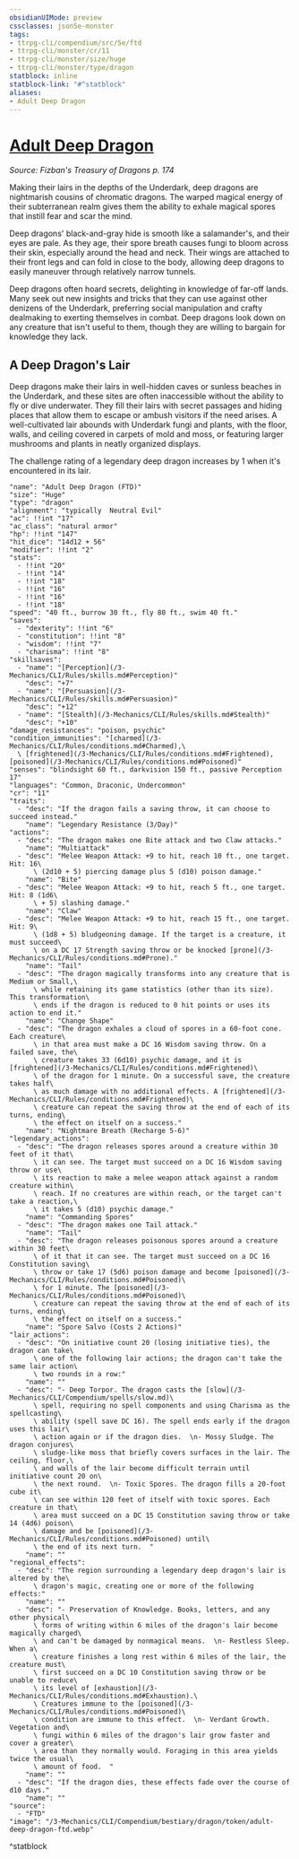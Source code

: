 ```yaml
---
obsidianUIMode: preview
cssclasses: json5e-monster
tags:
- ttrpg-cli/compendium/src/5e/ftd
- ttrpg-cli/monster/cr/11
- ttrpg-cli/monster/size/huge
- ttrpg-cli/monster/type/dragon
statblock: inline
statblock-link: "#^statblock"
aliases:
- Adult Deep Dragon
---
```

# [Adult Deep Dragon](3-Mechanics\CLI\Compendium\bestiary\dragon/adult-deep-dragon-ftd.md)
*Source: Fizban's Treasury of Dragons p. 174*  

Making their lairs in the depths of the Underdark, deep dragons are nightmarish cousins of chromatic dragons. The warped magical energy of their subterranean realm gives them the ability to exhale magical spores that instill fear and scar the mind.

Deep dragons' black-and-gray hide is smooth like a salamander's, and their eyes are pale. As they age, their spore breath causes fungi to bloom across their skin, especially around the head and neck. Their wings are attached to their front legs and can fold in close to the body, allowing deep dragons to easily maneuver through relatively narrow tunnels.

Deep dragons often hoard secrets, delighting in knowledge of far-off lands. Many seek out new insights and tricks that they can use against other denizens of the Underdark, preferring social manipulation and crafty dealmaking to exerting themselves in combat. Deep dragons look down on any creature that isn't useful to them, though they are willing to bargain for knowledge they lack.

## A Deep Dragon's Lair

Deep dragons make their lairs in well-hidden caves or sunless beaches in the Underdark, and these sites are often inaccessible without the ability to fly or dive underwater. They fill their lairs with secret passages and hiding places that allow them to escape or ambush visitors if the need arises. A well-cultivated lair abounds with Underdark fungi and plants, with the floor, walls, and ceiling covered in carpets of mold and moss, or featuring larger mushrooms and plants in neatly organized displays.

The challenge rating of a legendary deep dragon increases by 1 when it's encountered in its lair.

```statblock
"name": "Adult Deep Dragon (FTD)"
"size": "Huge"
"type": "dragon"
"alignment": "typically  Neutral Evil"
"ac": !!int "17"
"ac_class": "natural armor"
"hp": !!int "147"
"hit_dice": "14d12 + 56"
"modifier": !!int "2"
"stats":
  - !!int "20"
  - !!int "14"
  - !!int "18"
  - !!int "16"
  - !!int "16"
  - !!int "18"
"speed": "40 ft., burrow 30 ft., fly 80 ft., swim 40 ft."
"saves":
  - "dexterity": !!int "6"
  - "constitution": !!int "8"
  - "wisdom": !!int "7"
  - "charisma": !!int "8"
"skillsaves":
  - "name": "[Perception](/3-Mechanics/CLI/Rules/skills.md#Perception)"
    "desc": "+7"
  - "name": "[Persuasion](/3-Mechanics/CLI/Rules/skills.md#Persuasion)"
    "desc": "+12"
  - "name": "[Stealth](/3-Mechanics/CLI/Rules/skills.md#Stealth)"
    "desc": "+10"
"damage_resistances": "poison, psychic"
"condition_immunities": "[charmed](/3-Mechanics/CLI/Rules/conditions.md#Charmed),\
  \ [frightened](/3-Mechanics/CLI/Rules/conditions.md#Frightened), [poisoned](/3-Mechanics/CLI/Rules/conditions.md#Poisoned)"
"senses": "blindsight 60 ft., darkvision 150 ft., passive Perception 17"
"languages": "Common, Draconic, Undercommon"
"cr": "11"
"traits":
  - "desc": "If the dragon fails a saving throw, it can choose to succeed instead."
    "name": "Legendary Resistance (3/Day)"
"actions":
  - "desc": "The dragon makes one Bite attack and two Claw attacks."
    "name": "Multiattack"
  - "desc": "Melee Weapon Attack: +9 to hit, reach 10 ft., one target. Hit: 16\
      \ (2d10 + 5) piercing damage plus 5 (d10) poison damage."
    "name": "Bite"
  - "desc": "Melee Weapon Attack: +9 to hit, reach 5 ft., one target. Hit: 8 (1d6\
      \ + 5) slashing damage."
    "name": "Claw"
  - "desc": "Melee Weapon Attack: +9 to hit, reach 15 ft., one target. Hit: 9\
      \ (1d8 + 5) bludgeoning damage. If the target is a creature, it must succeed\
      \ on a DC 17 Strength saving throw or be knocked [prone](/3-Mechanics/CLI/Rules/conditions.md#Prone)."
    "name": "Tail"
  - "desc": "The dragon magically transforms into any creature that is Medium or Small,\
      \ while retaining its game statistics (other than its size). This transformation\
      \ ends if the dragon is reduced to 0 hit points or uses its action to end it."
    "name": "Change Shape"
  - "desc": "The dragon exhales a cloud of spores in a 60-foot cone. Each creature\
      \ in that area must make a DC 16 Wisdom saving throw. On a failed save, the\
      \ creature takes 33 (6d10) psychic damage, and it is [frightened](/3-Mechanics/CLI/Rules/conditions.md#Frightened)\
      \ of the dragon for 1 minute. On a successful save, the creature takes half\
      \ as much damage with no additional effects. A [frightened](/3-Mechanics/CLI/Rules/conditions.md#Frightened)\
      \ creature can repeat the saving throw at the end of each of its turns, ending\
      \ the effect on itself on a success."
    "name": "Nightmare Breath (Recharge 5-6)"
"legendary_actions":
  - "desc": "The dragon releases spores around a creature within 30 feet of it that\
      \ it can see. The target must succeed on a DC 16 Wisdom saving throw or use\
      \ its reaction to make a melee weapon attack against a random creature within\
      \ reach. If no creatures are within reach, or the target can't take a reaction,\
      \ it takes 5 (d10) psychic damage."
    "name": "Commanding Spores"
  - "desc": "The dragon makes one Tail attack."
    "name": "Tail"
  - "desc": "The dragon releases poisonous spores around a creature within 30 feet\
      \ of it that it can see. The target must succeed on a DC 16 Constitution saving\
      \ throw or take 17 (5d6) poison damage and become [poisoned](/3-Mechanics/CLI/Rules/conditions.md#Poisoned)\
      \ for 1 minute. The [poisoned](/3-Mechanics/CLI/Rules/conditions.md#Poisoned)\
      \ creature can repeat the saving throw at the end of each of its turns, ending\
      \ the effect on itself on a success."
    "name": "Spore Salvo (Costs 2 Actions)"
"lair_actions":
  - "desc": "On initiative count 20 (losing initiative ties), the dragon can take\
      \ one of the following lair actions; the dragon can't take the same lair action\
      \ two rounds in a row:"
    "name": ""
  - "desc": "- Deep Torpor. The dragon casts the [slow](/3-Mechanics/CLI/Compendium/spells/slow.md)\
      \ spell, requiring no spell components and using Charisma as the spellcasting\
      \ ability (spell save DC 16). The spell ends early if the dragon uses this lair\
      \ action again or if the dragon dies.  \n- Mossy Sludge. The dragon conjures\
      \ sludge-like moss that briefly covers surfaces in the lair. The ceiling, floor,\
      \ and walls of the lair become difficult terrain until initiative count 20 on\
      \ the next round.  \n- Toxic Spores. The dragon fills a 20-foot cube it\
      \ can see within 120 feet of itself with toxic spores. Each creature in that\
      \ area must succeed on a DC 15 Constitution saving throw or take 14 (4d6) poison\
      \ damage and be [poisoned](/3-Mechanics/CLI/Rules/conditions.md#Poisoned) until\
      \ the end of its next turn.  "
    "name": ""
"regional_effects":
  - "desc": "The region surrounding a legendary deep dragon's lair is altered by the\
      \ dragon's magic, creating one or more of the following effects:"
    "name": ""
  - "desc": "- Preservation of Knowledge. Books, letters, and any other physical\
      \ forms of writing within 6 miles of the dragon's lair become magically charged\
      \ and can't be damaged by nonmagical means.  \n- Restless Sleep. When a\
      \ creature finishes a long rest within 6 miles of the lair, the creature must\
      \ first succeed on a DC 10 Constitution saving throw or be unable to reduce\
      \ its level of [exhaustion](/3-Mechanics/CLI/Rules/conditions.md#Exhaustion).\
      \ Creatures immune to the [poisoned](/3-Mechanics/CLI/Rules/conditions.md#Poisoned)\
      \ condition are immune to this effect.  \n- Verdant Growth. Vegetation and\
      \ fungi within 6 miles of the dragon's lair grow faster and cover a greater\
      \ area than they normally would. Foraging in this area yields twice the usual\
      \ amount of food.  "
    "name": ""
  - "desc": "If the dragon dies, these effects fade over the course of d10 days."
    "name": ""
"source":
  - "FTD"
"image": "/3-Mechanics/CLI/Compendium/bestiary/dragon/token/adult-deep-dragon-ftd.webp"
```
^statblock